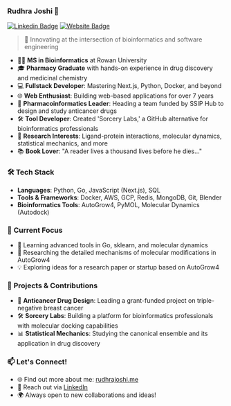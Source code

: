 ### Rudhra Joshi 👋 
[![Linkedin Badge](https://img.shields.io/badge/-LinkedIn-blue?style=flat-square&logo=Linkedin&logoColor=white&link=https://www.linkedin.com/in/rudhrajoshi/)](https://www.linkedin.com/in/rudhrajoshi/)
[![Website Badge](https://img.shields.io/badge/-Website-black?style=flat-square&logo=Safari&logoColor=white&link=https://www.rudhrajoshi.me/)](https://www.rudhrajoshi.me/)

> 🚀 Innovating at the intersection of bioinformatics and software engineering

- 🧑‍🔬 **MS in Bioinformatics** at Rowan University
- 🎓 **Pharmacy Graduate** with hands-on experience in drug discovery and medicinal chemistry
- 💻 **Fullstack Developer**: Mastering Next.js, Python, Docker, and beyond
- 🌐 **Web Enthusiast**: Building web-based applications for over 7 years
- 🧬 **Pharmacoinformatics Leader**: Heading a team funded by SSIP Hub to design and study anticancer drugs
- 🛠️ **Tool Developer**: Created 'Sorcery Labs,' a GitHub alternative for bioinformatics professionals
- 🧠 **Research Interests**: Ligand-protein interactions, molecular dynamics, statistical mechanics, and more
- 📚 **Book Lover**: "A reader lives a thousand lives before he dies..."

### 🛠️ **Tech Stack**
- **Languages**: Python, Go, JavaScript (Next.js), SQL
- **Tools & Frameworks**: Docker, AWS, GCP, Redis, MongoDB, Git, Blender
- **Bioinformatics Tools**: AutoGrow4, PyMOL, Molecular Dynamics (Autodock)

### 🧩 **Current Focus**
- 🌱 Learning advanced tools in Go, sklearn, and molecular dynamics
- 🔬 Researching the detailed mechanisms of molecular modifications in AutoGrow4
- 💡 Exploring ideas for a research paper or startup based on AutoGrow4

### 🚀 **Projects & Contributions**
- 🧬 **Anticancer Drug Design**: Leading a grant-funded project on triple-negative breast cancer
- 🛠️ **Sorcery Labs**: Building a platform for bioinformatics professionals with molecular docking capabilities
- 📊 **Statistical Mechanics**: Studying the canonical ensemble and its application in drug discovery

### 📫 **Let's Connect!**
- 🌐 Find out more about me: [rudhrajoshi.me](https://www.rudhrajoshi.me/)
- 💬 Reach out via [LinkedIn](https://www.linkedin.com/in/rudhrajoshi/)
- 🌍 Always open to new collaborations and ideas!

